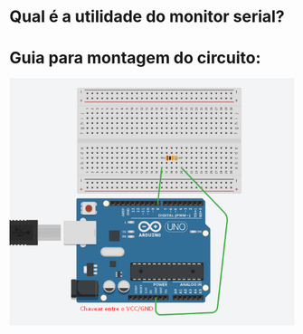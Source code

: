 # Qual é a utilidade do monitor serial?

# Guia para montagem do circuito:

![Botão com Fiozinhos](https://raw.githubusercontent.com/orientcode/serial/master/serial.png)
